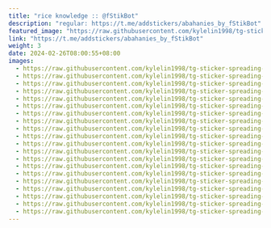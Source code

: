 ```yaml
---
title: "rice knowledge :: @fStikBot"
description: "regular: https://t.me/addstickers/abahanies_by_fStikBot"
featured_image: "https://raw.githubusercontent.com/kylelin1998/tg-sticker-spreading-worldwide-images/main/img/7cf8d0a0-1771-4fd1-b50b-2c2c39b636ba.jpg"
link: "https://t.me/addstickers/abahanies_by_fStikBot"
weight: 3
date: 2024-02-26T08:00:55+08:00
images:
  - https://raw.githubusercontent.com/kylelin1998/tg-sticker-spreading-worldwide-images/main/img/7cf8d0a0-1771-4fd1-b50b-2c2c39b636ba.jpg
  - https://raw.githubusercontent.com/kylelin1998/tg-sticker-spreading-worldwide-images/main/img/f1084346-b570-452d-b539-9910b38bd888.jpg
  - https://raw.githubusercontent.com/kylelin1998/tg-sticker-spreading-worldwide-images/main/img/473df9cb-35a1-4b4a-9956-576fe2b73d7c.jpg
  - https://raw.githubusercontent.com/kylelin1998/tg-sticker-spreading-worldwide-images/main/img/d93bc909-90ef-464a-b792-3a2fa5a267d9.jpg
  - https://raw.githubusercontent.com/kylelin1998/tg-sticker-spreading-worldwide-images/main/img/119b2239-fa58-483c-90e3-e72885283818.jpg
  - https://raw.githubusercontent.com/kylelin1998/tg-sticker-spreading-worldwide-images/main/img/76410e62-b3fc-4dfd-981c-b7ea1f7b1961.jpg
  - https://raw.githubusercontent.com/kylelin1998/tg-sticker-spreading-worldwide-images/main/img/b1ac48c9-1408-43e3-a934-4fa7c00b61a1.jpg
  - https://raw.githubusercontent.com/kylelin1998/tg-sticker-spreading-worldwide-images/main/img/6cce1f4e-a55b-434b-802c-6dd02fcb7edd.jpg
  - https://raw.githubusercontent.com/kylelin1998/tg-sticker-spreading-worldwide-images/main/img/1d783058-3aa9-4097-a29a-2a30896558b7.jpg
  - https://raw.githubusercontent.com/kylelin1998/tg-sticker-spreading-worldwide-images/main/img/a35b283b-6f6b-42a1-891e-10a06831ce19.jpg
  - https://raw.githubusercontent.com/kylelin1998/tg-sticker-spreading-worldwide-images/main/img/28d9c752-6589-4d74-9a3f-4066eb16f4d9.jpg
  - https://raw.githubusercontent.com/kylelin1998/tg-sticker-spreading-worldwide-images/main/img/60c18501-d390-489c-a8e3-e27a53d9f8c7.jpg
  - https://raw.githubusercontent.com/kylelin1998/tg-sticker-spreading-worldwide-images/main/img/f98d38a9-6e61-4286-ba66-79713d943b49.jpg
  - https://raw.githubusercontent.com/kylelin1998/tg-sticker-spreading-worldwide-images/main/img/7c682fa9-5610-4a52-85a3-62e17b2a3bfa.jpg
  - https://raw.githubusercontent.com/kylelin1998/tg-sticker-spreading-worldwide-images/main/img/f89ab6d2-9c63-4b0e-b9ae-3eec6fd6a4c7.jpg
  - https://raw.githubusercontent.com/kylelin1998/tg-sticker-spreading-worldwide-images/main/img/5fa0f0d4-cfbe-4093-9d0f-022eafc7a38a.jpg
  - https://raw.githubusercontent.com/kylelin1998/tg-sticker-spreading-worldwide-images/main/img/1ddca9fc-9998-45d4-a53d-0a7a598dc22f.jpg
  - https://raw.githubusercontent.com/kylelin1998/tg-sticker-spreading-worldwide-images/main/img/a483bacf-e1d7-48ea-9d1c-40b84a0cb156.jpg
  - https://raw.githubusercontent.com/kylelin1998/tg-sticker-spreading-worldwide-images/main/img/63fae08d-c49d-42a2-99c6-09e6128cb1ed.jpg
  - https://raw.githubusercontent.com/kylelin1998/tg-sticker-spreading-worldwide-images/main/img/5b21f6c5-438d-471d-ba9d-6fb73f364c89.jpg
---
```

